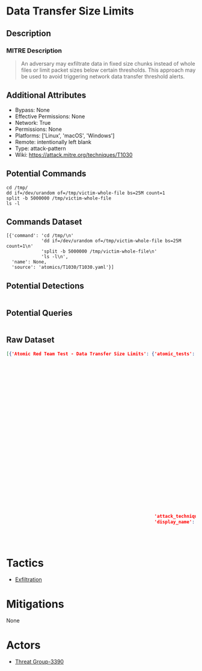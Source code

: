 
# Data Transfer Size Limits

## Description

### MITRE Description

> An adversary may exfiltrate data in fixed size chunks instead of whole files or limit packet sizes below certain thresholds. This approach may be used to avoid triggering network data transfer threshold alerts.

## Additional Attributes

* Bypass: None
* Effective Permissions: None
* Network: True
* Permissions: None
* Platforms: ['Linux', 'macOS', 'Windows']
* Remote: intentionally left blank
* Type: attack-pattern
* Wiki: https://attack.mitre.org/techniques/T1030

## Potential Commands

```
cd /tmp/
dd if=/dev/urandom of=/tmp/victim-whole-file bs=25M count=1
split -b 5000000 /tmp/victim-whole-file
ls -l

```

## Commands Dataset

```
[{'command': 'cd /tmp/\n'
             'dd if=/dev/urandom of=/tmp/victim-whole-file bs=25M count=1\n'
             'split -b 5000000 /tmp/victim-whole-file\n'
             'ls -l\n',
  'name': None,
  'source': 'atomics/T1030/T1030.yaml'}]
```

## Potential Detections

```json

```

## Potential Queries

```json

```

## Raw Dataset

```json
[{'Atomic Red Team Test - Data Transfer Size Limits': {'atomic_tests': [{'description': 'Take '
                                                                                        'a '
                                                                                        'file/directory, '
                                                                                        'split '
                                                                                        'it '
                                                                                        'into '
                                                                                        '5Mb '
                                                                                        'chunks\n',
                                                                         'executor': {'command': 'cd '
                                                                                                 '/tmp/\n'
                                                                                                 'dd '
                                                                                                 'if=/dev/urandom '
                                                                                                 'of=/tmp/victim-whole-file '
                                                                                                 'bs=25M '
                                                                                                 'count=1\n'
                                                                                                 'split '
                                                                                                 '-b '
                                                                                                 '5000000 '
                                                                                                 '/tmp/victim-whole-file\n'
                                                                                                 'ls '
                                                                                                 '-l\n',
                                                                                      'elevation_required': False,
                                                                                      'name': 'sh'},
                                                                         'name': 'Data '
                                                                                 'Transfer '
                                                                                 'Size '
                                                                                 'Limits',
                                                                         'supported_platforms': ['macos',
                                                                                                 'linux']}],
                                                       'attack_technique': 'T1030',
                                                       'display_name': 'Data '
                                                                       'Transfer '
                                                                       'Size '
                                                                       'Limits'}}]
```

# Tactics


* [Exfiltration](../tactics/Exfiltration.md)


# Mitigations

None

# Actors


* [Threat Group-3390](../actors/Threat-Group-3390.md)

